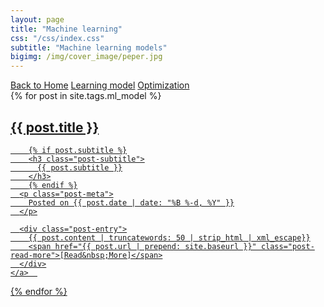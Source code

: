 ```yaml
---
layout: page
title: "Machine learning"
css: "/css/index.css"
subtitle: "Machine learning models"
bigimg: /img/cover_image/peper.jpg
---
```


<div class="list-filters">
  <a href="/index" class="list-filter">Back to Home</a>
  <a href="/machine_learning/models" class="list-filter filter-selected">Learning model</a>
  <a href="/machine_learning/optimization" class="list-filter">Optimization</a>
  <!-- <a href="/tags" class="list-filter">Index</a> -->
</div>

<div class="posts-list">
  {% for post in site.tags.ml_model %}
  <article>
    <a class="post-preview" href="{{ post.url | prepend: site.baseurl }}">
	    <h2 class="post-title">{{ post.title }}</h2>
	
	    {% if post.subtitle %}
	    <h3 class="post-subtitle">
	      {{ post.subtitle }}
	    </h3>
	    {% endif %}
      <p class="post-meta">
        Posted on {{ post.date | date: "%B %-d, %Y" }}
      </p>

      <div class="post-entry">
        {{ post.content | truncatewords: 50 | strip_html | xml_escape}}
        <span href="{{ post.url | prepend: site.baseurl }}" class="post-read-more">[Read&nbsp;More]</span>
      </div>
    </a>  
   </article>
  {% endfor %}
</div>